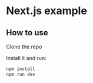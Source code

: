 # Next.js example

## How to use

Clone the repo

Install it and run:

```sh
npm install
npm run dev
```

